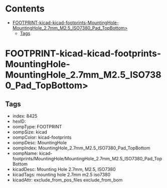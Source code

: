 



Contents
========

* [FOOTPRINT-kicad-kicad-footprints-MountingHole-MountingHole_2.7mm_M2.5_ISO7380_Pad_TopBottom>](#footprint-kicad-kicad-footprints-mountinghole-mountinghole_27mm_m25_iso7380_pad_topbottom)
	* [Tags](#tags)

# FOOTPRINT-kicad-kicad-footprints-MountingHole-MountingHole_2.7mm_M2.5_ISO7380_Pad_TopBottom>

## Tags

- index: 8425
- hexID: 
- oompType: FOOTPRINT
- oompSize: kicad
- oompColor: kicad-footprints
- oompDesc: MountingHole
- oompIndex: MountingHole_2.7mm_M2.5_ISO7380_Pad_TopBottom
- oompName: kicad-footprints/MountingHole/MountingHole_2.7mm_M2.5_ISO7380_Pad_TopBottom
- kicadDesc: Mounting Hole 2.7mm, M2.5, ISO7380
- kicadTags: mounting hole 2.7mm m2.5 iso7380
- kicadAttr: exclude_from_pos_files exclude_from_bom
